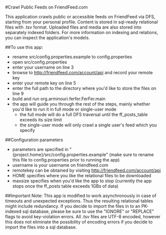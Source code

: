 #Crawl Public Feeds on FriendFeed.com

This application crawls public or accessible feeds on FriendFeed via DFS, starting from your personal profile.
Content is stored in sql-ready relational files with .tsv format. 
Uploaded files and media are also stored into separately indexed folders.
For more information on indexing and relations, you can inspect the application's models.
 

##To use this app:
* rename src/config.properties.example to config.properties
* open src/config.properties
* enter your username on line 3
* browse to http://friendfeed.com/account/api and record your remote key
* enter your remote key on line 5
* enter the full path to the directory where you'd like to store the files on line 9
* build and run org.arminouri.ferfer.FerFer.main
* the app will guide you through the rest of the steps, mainly whether you'd like to run it in full mode or single-user mode
    * the full mode will do a full DFS traversal until the ff_posts_table exceeds its size limit
    * the single-user mode will only crawl a single user's feed which you specify


##Configuration parameters
* parameters are specified in "{project.home}/src/config.properties.example" (make sure to rename this file to config.properties prior to running the app)
* username is your username on friendfeed.com
* remotekey can be obtained by visiting http://friendfeed.com/account/api
* HOME specifies where you like the relational files to be downloaded
* maxsize specifies when you'd like the app to stop (currently the app stops once the ff_posts table exceeds 1GBs of data)


##Important Note:
This app is modified to work asynchronously in case of timeouts and unexpected exceptions.
Thus the resulting relational tables might include redundancy.
If you decide to import the files in to an PK-indexed sql database, please be sure to use the "IGNORE" or "REPLACE" flags to avoid key-violation errors. 
All .tsv files are UTF-8 encoded, however this does not eliminate the possibility of encoding errors if you decide to import the files into a sql database.
